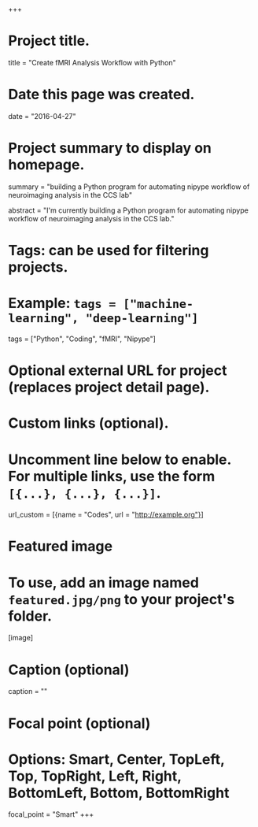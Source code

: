 +++
# Project title.
title = "Create fMRI Analysis Workflow with Python"

# Date this page was created.
date = "2016-04-27"

# Project summary to display on homepage.
summary = "building a Python program for automating nipype workflow of neuroimaging analysis in the CCS lab"

abstract = "I'm currently building  a Python program for automating nipype workflow of neuroimaging analysis in the CCS lab." 

# Tags: can be used for filtering projects.
# Example: `tags = ["machine-learning", "deep-learning"]`
tags = ["Python", "Coding", "fMRI", "Nipype"]

# Optional external URL for project (replaces project detail page).
# Custom links (optional).
#   Uncomment line below to enable. For multiple links, use the form `[{...}, {...}, {...}]`.
url_custom = [{name = "Codes", url = "http://example.org"}]



# Featured image
# To use, add an image named `featured.jpg/png` to your project's folder. 
[image]

# Caption (optional)
caption = ""

  # Focal point (optional)
  # Options: Smart, Center, TopLeft, Top, TopRight, Left, Right, BottomLeft, Bottom, BottomRight
  focal_point = "Smart"
+++
